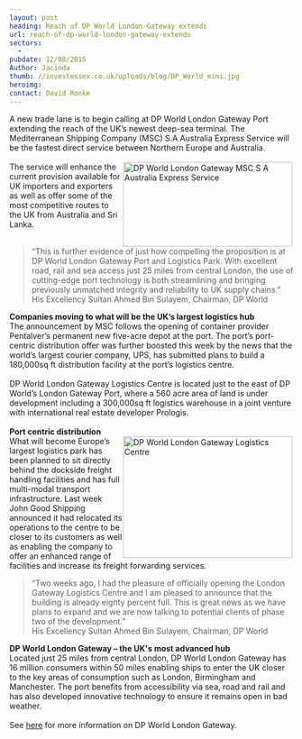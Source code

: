 ```yaml
---
layout: post
heading: Reach of DP World London Gateway extends
url: reach-of-dp-world-london-gateway-extends
sectors:
  -  
pubdate: 12/08/2015
Author: Jacinda
thumb: //investessex.co.uk/uploads/blog/DP_World_mini.jpg
heroimg: 
contact: David Rooke
---
```

<p>A new trade lane is to begin calling at DP World London Gateway Port extending the reach of the UK’s newest deep-sea terminal. The Mediterranean Shipping Company (MSC) S.A Australia Express Service will be the fastest direct service between Northern Europe and Australia.<br/><br/><img alt='DP World London Gateway MSC S A Australia Express Service' src='http://www.investessex.co.uk/uploads/blog/msc_roberta_300.jpg' style='float:right; height:150px; margin-left:2px; margin-right:2px; width:300px'/>The service will enhance the current provision available for UK importers and exporters as well as offer some of the most competitive routes to the UK from Australia and Sri Lanka.<br/> </p><blockquote><p>“This is further evidence of just how compelling the proposition is at DP World London Gateway Port and Logistics Park. With excellent road, rail and sea access just 25 miles from central London, the use of cutting-edge port technology is both streamlining and bringing previously unmatched integrity and reliability to UK supply chains.”<br/>His Excellency Sultan Ahmed Bin Sulayem, Chairman, DP World</p></blockquote><p><strong>Companies moving to what will be the UK’s largest logistics hub</strong><br/>The announcement by MSC follows the opening of container provider Pentalver’s permanent new five-acre depot at the port. The port’s port-centric distribution offer was further boosted this week by the news that the world’s largest courier company, UPS, has submitted plans to build a 180,000sq ft distribution facility at the port’s logistics centre.<br/><br/>DP World London Gateway Logistics Centre is located just to the east of DP World’s London Gateway Port, where a 560 acre area of land is under development including a 300,000sq ft logistics warehouse in a joint venture with international real estate developer Prologis.<br/><br/><strong>Port centric distribution</strong><br/><img alt='DP World London Gateway Logistics Centre' src='http://www.investessex.co.uk/uploads/blog/Logistics_DP_World.jpg' style='float:right; height:216px; margin-left:2px; margin-right:2px; width:300px'/>What will become Europe’s largest logistics park has been planned to sit directly behind the dockside freight handling facilities and has full multi-modal transport infrastructure. Last week John Good Shipping announced it had relocated its operations to the centre to be closer to its customers as well as enabling the company to offer an enhanced range of facilities and increase its freight forwarding services.</p><blockquote><p>“Two weeks ago, I had the pleasure of officially opening the London Gateway Logistics Centre and I am pleased to announce that the building is already eighty percent full. This is great news as we have plans to expand and we are now talking to potential clients of phase two of the development.”<br/>His Excellency Sultan Ahmed Bin Sulayem, Chairman, DP World</p></blockquote><p><strong>DP World London Gateway – the UK's most advanced hub</strong><br/>Located just 25 miles from central London, DP World London Gateway has 16 million consumers within 50 miles enabling ships to enter the UK closer to the key areas of consumption such as London, Birmingham and Manchester. The port benefits from accessibility via sea, road and rail and has also developed innovative technology to ensure it remains open in bad weather.<br/><br/>See <a href='http://www.investessex.co.uk/studies/place-studies/london-gateway-port/' target='_blank'>here</a> for more information on DP World London Gateway.<br/> </p><div class='chart-container' style='display: none;'><iframe class='essexchart' frameborder='0' height='1000px' src='https://essexcharts.appspot.com/essex1.html' width='100%'></iframe></div>